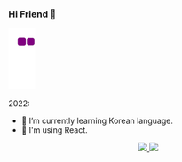 ### Hi Friend 👋

![snake gif](https://github.com/123flight/123flight/blob/output/github-contribution-grid-snake.gif)

2022:

- 🌱 I’m currently learning Korean language.
- 🎨 I'm using React.

<p align="center">
  <a href="https://github.com/123flight">
    <img src="https://github-readme-stats.vercel.app/api?username=123flight&show_icons=true" />
  </a>
  <a href="https://github.com/123flight">
    <img src="https://github-readme-stats.vercel.app/api/top-langs/?username=123flight&layout=compact&langs_count=100&hide=Component+Pascal" />
  </a>
 </p>
<!--
**123flight/123flight** is a ✨ _special_ ✨ repository because its `README.md` (this file) appears on your GitHub profile.



Here are some ideas to get you started:

2022:



- 🔭 I’m currently working on ...
-  ...
- 👯 I’m looking to collaborate on ...
- 🤔 I’m looking for help with ...
- 💬 Ask me about ...
- 📫 How to reach me: ...
- 😄 Pronouns: ...
- ⚡ Fun fact: ...
  -->
